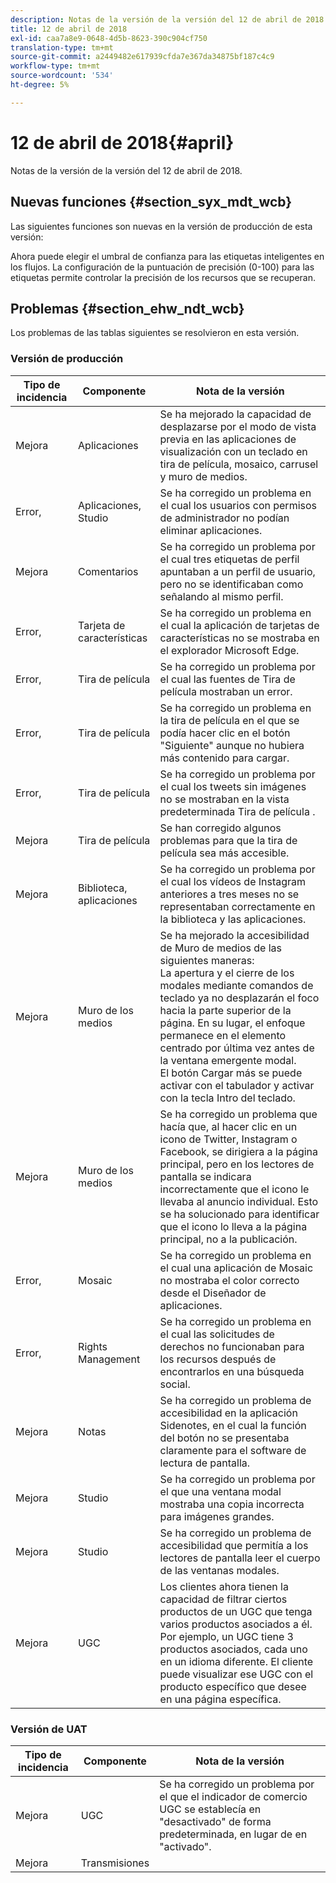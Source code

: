 ```yaml
---
description: Notas de la versión de la versión del 12 de abril de 2018.
title: 12 de abril de 2018
exl-id: caa7a8e9-0648-4d5b-8623-390c904cf750
translation-type: tm+mt
source-git-commit: a2449482e617939cfda7e367da34875bf187c4c9
workflow-type: tm+mt
source-wordcount: '534'
ht-degree: 5%

---
```


# 12 de abril de 2018{#april}

Notas de la versión de la versión del 12 de abril de 2018.

## Nuevas funciones {#section_syx_mdt_wcb}

Las siguientes funciones son nuevas en la versión de producción de esta versión:

Ahora puede elegir el umbral de confianza para las etiquetas inteligentes en los flujos. La configuración de la puntuación de precisión (0-100) para las etiquetas permite controlar la precisión de los recursos que se recuperan.

## Problemas {#section_ehw_ndt_wcb}

Los problemas de las tablas siguientes se resolvieron en esta versión.

### Versión de producción

| Tipo de incidencia | Componente | Nota de la versión |
|--- |--- |--- |
| Mejora | Aplicaciones | Se ha mejorado la capacidad de desplazarse por el modo de vista previa en las aplicaciones de visualización con un teclado en tira de película, mosaico, carrusel y muro de medios. |
| Error, | Aplicaciones, Studio | Se ha corregido un problema en el cual los usuarios con permisos de administrador no podían eliminar aplicaciones. |
| Mejora | Comentarios | Se ha corregido un problema por el cual tres etiquetas de perfil apuntaban a un perfil de usuario, pero no se identificaban como señalando al mismo perfil. |
| Error, | Tarjeta de características | Se ha corregido un problema en el cual la aplicación de tarjetas de características no se mostraba en el explorador Microsoft Edge. |
| Error, | Tira de película | Se ha corregido un problema por el cual las fuentes de Tira de película mostraban un error. |
| Error, | Tira de película | Se ha corregido un problema en la tira de película en el que se podía hacer clic en el botón &quot;Siguiente&quot; aunque no hubiera más contenido para cargar. |
| Error, | Tira de película | Se ha corregido un problema por el cual los tweets sin imágenes no se mostraban en la vista predeterminada Tira de película . |
| Mejora | Tira de película | Se han corregido algunos problemas para que la tira de película sea más accesible. |
| Mejora | Biblioteca, aplicaciones | Se ha corregido un problema por el cual los vídeos de Instagram anteriores a tres meses no se representaban correctamente en la biblioteca y las aplicaciones. |
| Mejora | Muro de los medios | Se ha mejorado la accesibilidad de Muro de medios de las siguientes maneras: <br>La apertura y el cierre de los modales mediante comandos de teclado ya no desplazarán el foco<br>hacia la parte superior de la página. En su lugar, el enfoque permanece en el elemento centrado por última vez antes de la ventana emergente modal.  <br>El botón Cargar más se puede activar con el tabulador y activar con la tecla Intro del teclado. |
| Mejora | Muro de los medios | Se ha corregido un problema que hacía que, al hacer clic en un icono de Twitter, Instagram o Facebook, se dirigiera a la página principal, pero en los lectores de pantalla se indicara incorrectamente que el icono le llevaba al anuncio individual. Esto se ha solucionado para identificar que el icono lo lleva a la página principal, no a la publicación. |
| Error, | Mosaic | Se ha corregido un problema en el cual una aplicación de Mosaic no mostraba el color correcto desde el Diseñador de aplicaciones. |
| Error, | Rights Management | Se ha corregido un problema en el cual las solicitudes de derechos no funcionaban para los recursos después de encontrarlos en una búsqueda social. |
| Mejora | Notas | Se ha corregido un problema de accesibilidad en la aplicación Sidenotes, en el cual la función del botón no se presentaba claramente para el software de lectura de pantalla. |
| Mejora | Studio | Se ha corregido un problema por el que una ventana modal mostraba una copia incorrecta para imágenes grandes. |
| Mejora | Studio | Se ha corregido un problema de accesibilidad que permitía a los lectores de pantalla leer el cuerpo de las ventanas modales. |
| Mejora | UGC | Los clientes ahora tienen la capacidad de filtrar ciertos productos de un UGC que tenga varios productos asociados a él. Por ejemplo, un UGC tiene 3 productos asociados, cada uno en un idioma diferente. El cliente puede visualizar ese UGC con el producto específico que desee en una página específica. |




### Versión de UAT

| **Tipo de incidencia** | **Componente** | **Nota de la versión** |
|---|---|---|
| Mejora | UGC | Se ha corregido un problema por el que el indicador de comercio UGC se establecía en &quot;desactivado&quot; de forma predeterminada, en lugar de en &quot;activado&quot;. |
| Mejora | Transmisiones |  |
